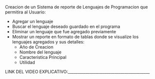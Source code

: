 Creacion de un Sistema de reporte de Lenguajes de Programacion que permitira al Usuario:
* Agregar un lenguaje
* Buscar el lenguaje deseado guardado en el programa
* Eliminar un lenguaje que fue agregado previamente
* Mostrar un reporte en formato de tablas donde se visualize los lenguajes agregados y sus detalles:
  - Año de Creacion
  - Nombre del lenguaje
  - Caracteristica Principal
  - Utilidad
 

LINK DEL VIDEO EXPLICATIVO:__________________________________________
